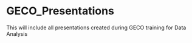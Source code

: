 # GECO_Presentations
This will include all presentations created during GECO training for Data Analysis

